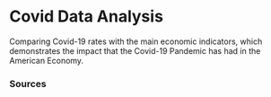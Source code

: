 # Covid Data Analysis

Comparing Covid-19 rates with the main economic indicators, which demonstrates the impact that the Covid-19 Pandemic has had in the American Economy.

### Sources 


